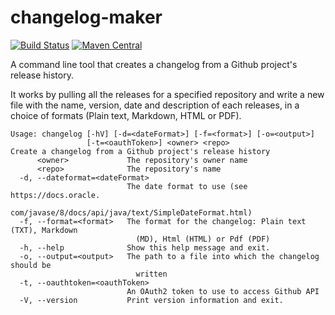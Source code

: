 # changelog-maker

[![Build Status](https://img.shields.io/travis/fthevenet/changelog-maker.svg?logo=travis&logoColor=white&style=flat-square)](https://travis-ci.org/fthevenet/changelog-maker)
[![Maven Central](https://img.shields.io/maven-central/v/eu.fthevenet/changelog-maker.svg?label=Maven%20Central)](https://search.maven.org/search?q=g:%22eu.fthevenet%22%20AND%20a:%22changelog-maker%22)

A command line tool that creates a changelog from a Github project's release history.

It works by pulling all the releases for a specified repository and write a new file with the name, version, date and description of each releases, in a choice of formats (Plain text, Markdown, HTML or PDF).

    Usage: changelog [-hV] [-d=<dateFormat>] [-f=<format>] [-o=<output>]
                     [-t=<oauthToken>] <owner> <repo>
    Create a changelog from a Github project's release history
          <owner>             The repository's owner name
          <repo>              The repository's name
      -d, --dateformat=<dateFormat>
                              The date format to use (see https://docs.oracle.
                                com/javase/8/docs/api/java/text/SimpleDateFormat.html)
      -f, --format=<format>   The format for the changelog: Plain text (TXT), Markdown
                                (MD), Html (HTML) or Pdf (PDF)
      -h, --help              Show this help message and exit.
      -o, --output=<output>   The path to a file into which the changelog should be
                                written
      -t, --oauthtoken=<oauthToken>
                              An OAuth2 token to use to access Github API
      -V, --version           Print version information and exit.

